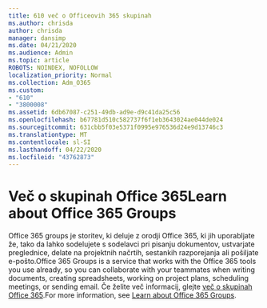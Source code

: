 ```yaml
---
title: 610 več o Officeovih 365 skupinah
ms.author: chrisda
author: chrisda
manager: dansimp
ms.date: 04/21/2020
ms.audience: Admin
ms.topic: article
ROBOTS: NOINDEX, NOFOLLOW
localization_priority: Normal
ms.collection: Adm_O365
ms.custom:
- "610"
- "3800008"
ms.assetid: 6db67087-c251-49db-ad9e-d9c41da25c56
ms.openlocfilehash: b67781d510c582737f6f1eb3643024ae044de024
ms.sourcegitcommit: 631cbb5f03e5371f0995e976536d24e9d13746c3
ms.translationtype: MT
ms.contentlocale: sl-SI
ms.lasthandoff: 04/22/2020
ms.locfileid: "43762873"
---
```

# <a name="learn-about-office-365-groups"></a><span data-ttu-id="5f4ab-102">Več o skupinah Office 365</span><span class="sxs-lookup"><span data-stu-id="5f4ab-102">Learn about Office 365 Groups</span></span>

<span data-ttu-id="5f4ab-103">Office 365 groups je storitev, ki deluje z orodji Office 365, ki jih uporabljate že, tako da lahko sodelujete s sodelavci pri pisanju dokumentov, ustvarjate preglednice, delate na projektnih načrtih, sestankih razporejanja ali pošiljate e-pošto.</span><span class="sxs-lookup"><span data-stu-id="5f4ab-103">Office 365 Groups is a service that works with the Office 365 tools you use already, so you can collaborate with your teammates when writing documents, creating spreadsheets, working on project plans, scheduling meetings, or sending email.</span></span> <span data-ttu-id="5f4ab-104">Če želite več informacij, glejte [več o skupinah Office 365](https://support.office.com/article/b565caa1-5c40-40ef-9915-60fdb2d97fa2).</span><span class="sxs-lookup"><span data-stu-id="5f4ab-104">For more information, see [Learn about Office 365 Groups](https://support.office.com/article/b565caa1-5c40-40ef-9915-60fdb2d97fa2).</span></span>
